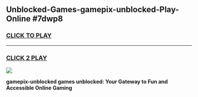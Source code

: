 
## Unblocked-Games-gamepix-unblocked-Play-Online #7dwp8
<h3>
<a href="https://news.freeplayer.one?title=gamepix-unblocked&ref=3">CLICK TO PLAY</a></h3>
<hr>

<h3>
<a href="https://news.freeplayer.one?title=gamepix-unblocked&ref=3">CLICK 2 PLAY</a>
  
</h3>

<a href="https://news.freeplayer.one?title=gamepix-unblocked&ref=3"><img src="https://clearcache.store/games.png"></a>


**gamepix-unblocked games unblocked: Your Gateway to Fun and Accessible Online Gaming**

